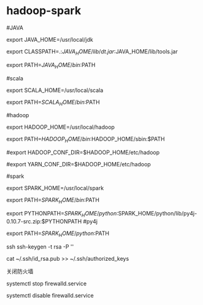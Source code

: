 # hadoop-spark

#JAVA

export JAVA_HOME=/usr/local/jdk

export CLASSPATH=.:$JAVA_HOME/lib/dt.jar:$JAVA_HOME/lib/tools.jar

export PATH=$JAVA_HOME/bin:$PATH

#scala

export SCALA_HOME=/usr/local/scala

export PATH=$SCALA_HOME/bin:$PATH

#hadoop

export HADOOP_HOME=/usr/local/hadoop

export PATH=$HADOOP_HOME/bin:$HADOOP_HOME/sbin:$PATH

#export HADOOP_CONF_DIR=$HADOOP_HOME/etc/hadoop

#export YARN_CONF_DIR=$HADOOP_HOME/etc/hadoop

#spark

export SPARK_HOME=/usr/local/spark

export PATH=$SPARK_HOME/bin:$PATH

export PYTHONPATH=$SPARK_HOME/python:$SPARK_HOME/python/lib/py4j-0.10.7-src.zip:$PYTHONPATH     #py4j

export PATH=$SPARK_HOME/python:$PATH



ssh
ssh-keygen -t rsa -P ''

cat ~/.ssh/id_rsa.pub >> ~/.ssh/authorized_keys



关闭防火墙

systemctl stop firewalld.service

systemctl disable firewalld.service
